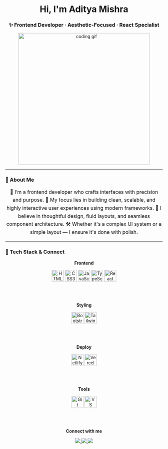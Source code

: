 <h1 align="center">Hi, I'm Aditya Mishra</h1>
<h3 align="center">✨ Frontend Developer · Aesthetic-Focused · React Specialist</h3>

<p align="center">
  <img src="https://media.giphy.com/media/qgQUggAC3Pfv687qPC/giphy.gif" width="420" alt="coding gif" />
</p>

---

### 📌 About Me

<p align="center" style="max-width:750px; font-size:1rem; line-height:1.6;">
🚀 I’m a frontend developer who crafts interfaces with precision and purpose.  
🎯 My focus lies in building clean, scalable, and highly interactive user experiences using modern frameworks.  
🎨 I believe in thoughtful design, fluid layouts, and seamless component architecture.  
🛠️ Whether it's a complex UI system or a simple layout — I ensure it's done with polish.  
</p>

---

### 🧠 Tech Stack & Connect

<div align="center">

<!-- 🔸 Frontend -->
<p><strong>Frontend</strong></p>
<img src="https://cdn.jsdelivr.net/gh/devicons/devicon/icons/html5/html5-original.svg" width="38" title="HTML5" />
<img src="https://cdn.jsdelivr.net/gh/devicons/devicon/icons/css3/css3-original.svg" width="38" title="CSS3" />
<img src="https://cdn.jsdelivr.net/gh/devicons/devicon/icons/javascript/javascript-original.svg" width="38" title="JavaScript" />
<img src="https://cdn.jsdelivr.net/gh/devicons/devicon/icons/typescript/typescript-original.svg" width="38" title="TypeScript" />
<img src="https://cdn.jsdelivr.net/gh/devicons/devicon/icons/react/react-original.svg" width="38" title="React" />

<!-- 🎨 Styling -->
<br/><br/>
<p><strong>Styling</strong></p>
<img src="https://cdn.jsdelivr.net/gh/devicons/devicon/icons/bootstrap/bootstrap-original.svg" width="38" title="Bootstrap" />
<img src="https://cdn.jsdelivr.net/gh/devicons/devicon/icons/tailwindcss/tailwindcss-plain.svg" width="38" title="Tailwind CSS" />

<!-- 🚀 Deploy -->
<br/><br/>
<p><strong>Deploy</strong></p>
<img src="https://www.vectorlogo.zone/logos/netlify/netlify-icon.svg" width="38" title="Netlify" />
<img src="https://www.vectorlogo.zone/logos/vercel/vercel-icon.svg" width="38" title="Vercel" />

<!-- 🧰 Tools -->
<br/><br/>
<p><strong>Tools</strong></p>
<img src="https://cdn.jsdelivr.net/gh/devicons/devicon/icons/git/git-original.svg" width="38" title="Git" />
<img src="https://cdn.jsdelivr.net/gh/devicons/devicon/icons/vscode/vscode-original.svg" width="38" title="VS Code" />

<!-- 🌐 Contact -->
<br/><br/>
<p><strong>Connect with me</strong></p>
<a href="mailto:adityamernstack@gmail.com">
  <img src="https://img.shields.io/badge/Gmail-adityamernstack%40gmail.com-D14836?style=for-the-badge&logo=gmail&logoColor=white" />
</a>
<a href="https://linkedin.com/in/adityamishra" target="_blank">
  <img src="https://img.shields.io/badge/LinkedIn-Aditya%20Mishra-0A66C2?style=for-the-badge&logo=linkedin&logoColor=white" />
</a>
<a href="https://discord.com/users/REPLACE_WITH_ID" target="_blank">
  <img src="https://img.shields.io/badge/Discord-chupmanyu-7289DA?style=for-the-badge&logo=discord&logoColor=white" />
</a>

</div>
